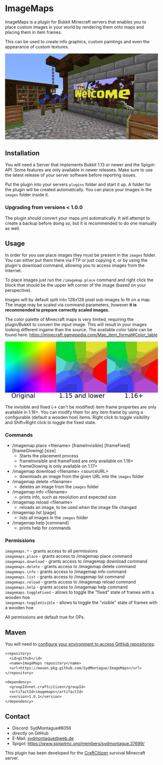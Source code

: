 # ImageMaps

ImageMaps is a plugin for Bukkit  Minecraft servers that enables you to place custom images in your world
by rendering them onto maps and placing them in item frames.

This can be used to create info graphics, custom paintings and even the appearance of custom textures.

![Example Screenshot](./screenshot.png)

## Installation
You will need a Server that implements Bukkit 1.13 or newer and the Spigot-API. Some features are only available in newer
releases. Make sure to use the latest release of your server software before reporting issues.

Put the plugin into your servers `plugins` folder and start it up. A folder for the plugin will be created 
automatically. You can place your images in the `images` folder inside it.

### Upgrading from versions &lt; 1.0.0
The plugin should convert your maps.yml automatically. It will attempt to create a backup before doing so, 
but it is recommended to do one manually as well.

## Usage
In order for you use place images they must be present in the `images` folder. You can either put them
there via FTP or just copying it, or by using the plugin's download command, allowing you to access
images from the Internet.

To place images just run the `/imagemap place` command and right click the block that should be the
upper left corner of the image (based on your perspective).

Images will by default split into 128x128 pixel sub-images to fit on a map. The image may be scaled via
command parameters, however **it is recommended to prepare correctly scaled images**.

The color palette of Minecraft maps is very limited, requiring the plugin/Bukkit to convert the input image.
This will result in your images looking different ingame than the source. The available color table can be
found here: https://minecraft.gamepedia.com/Map_item_format#Color_table

![Example of color conversion](./colorConversion.png)

The invisible and fixed (-> can't be modified) item frame properties are only available in 1.16+. You can modify them for any item frame
by using a configurable (default a wooden hoe) items. Right click to toggle visibility and Shift+Right click to 
toggle the fixed state.

### Commands
* /imagemap place &lt;filename> [frameInvisible] [frameFixed] [frameGlowing] [size]
  * Starts the placement process
  * frameInvisible and frameFixed are only available on 1.16+
  * frameGlowing is only available on 1.17+
* /imagemap download &lt;filename> &lt;sourceURL>
  * downloads an image from the given URL into the `images` folder
* /imagemap delete &lt;filename>
  * deletes an image from the `images` folder
* /imagemap info &lt;filename>
  * prints info, such as resolution and expected size
* /imagemap reload &lt;filename>
  * reloads an image, to be used when the image file changed
* /imagemap list [page]
  * lists all images in the `images` folder
* /imagemap help [command]
  * prints help for commands
  
### Permissions
`imagemaps.*` - grants access to all permissions  
`imagemaps.place` - grants access to /imagemap place command  
`imagemaps.download` - grants access to /imagemap download command  
`imagemaps.delete` - grants access to /imagemap delete command  
`imagemaps.info` - grants access to /imagemap info command  
`imagemaps.list` - grants access to /imagemap list command  
`imagemaps.reload` - grants access to /imagemap reload command  
`imagemaps.help` - grants access to /imagemap help command  
`imagemaps.toggleFixed` - allows to toggle the "fixed" state of frames with a wooden hoe  
`imagemaps.toggleVisible` - allows to toggle the "visible" state of frames with a wooden hoe  

All permissions are default true for OPs.


## Maven
You will need to [configure your environment to access GitHub repositories](https://docs.github.com/en/packages/using-github-packages-with-your-projects-ecosystem/configuring-apache-maven-for-use-with-github-packages).

```
<repository>
  <id>github</id>
  <name>ImageMaps repository</name>
  <url>https://maven.pkg.github.com/SydMontague/ImageMaps</url>
</repository>
```
```
<dependency>
  <groupId>net.craftcitizen</groupId>
  <artifactId>imagemaps</artifactId>
  <version>1.0.1</version>
</dependency>
```

## Contact 
* Discord: SydMontague#8056
* directly on GitHub
* E-Mail: sydmontague@web.de
* Spigot: https://www.spigotmc.org/members/sydmontague.37699/

This plugin has been developed for the [CraftCitizen](https://craftcitizen.net) survival Minecraft server.